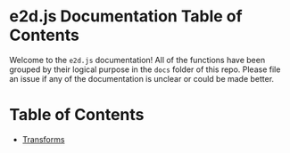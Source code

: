 # e2d.js Documentation Table of Contents

Welcome to the `e2d.js` documentation! All of the functions have been grouped by their logical purpose in the `docs` folder of this repo. Please file an issue if any of the documentation is unclear or could be made better.

# Table of Contents

- [Transforms](https://github.com/e2d/e2d/tree/master/docs/transforms/)
